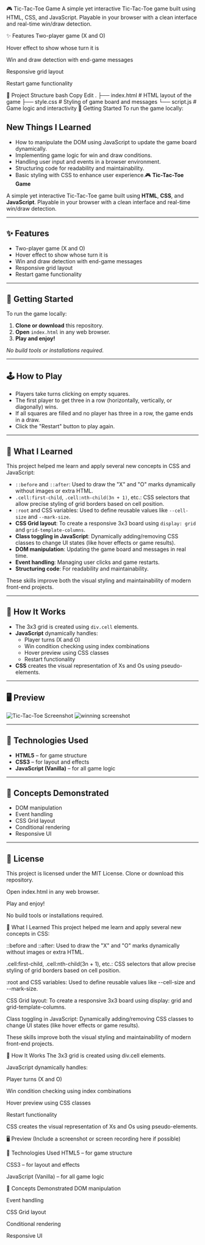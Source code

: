 🎮 Tic-Tac-Toe Game
A simple yet interactive Tic-Tac-Toe game built using HTML, CSS, and JavaScript. Playable in your browser with a clean interface and real-time win/draw detection.

✨ Features
Two-player game (X and O)

Hover effect to show whose turn it is

Win and draw detection with end-game messages

Responsive grid layout

Restart game functionality

📁 Project Structure
bash
Copy
Edit
.
├── index.html      # HTML layout of the game
├── style.css       # Styling of game board and messages
└── script.js       # Game logic and interactivity
🚀 Getting Started
To run the game locally:
## New Things I Learned

- How to manipulate the DOM using JavaScript to update the game board dynamically.
- Implementing game logic for win and draw conditions.
- Handling user input and events in a browser environment.
- Structuring code for readability and maintainability.
- Basic styling with CSS to enhance user experience.🎮 **Tic-Tac-Toe Game**

A simple yet interactive Tic-Tac-Toe game built using **HTML**, **CSS**, and **JavaScript**. Playable in your browser with a clean interface and real-time win/draw detection.

---

## ✨ Features

- Two-player game (X and O)
- Hover effect to show whose turn it is
- Win and draw detection with end-game messages
- Responsive grid layout
- Restart game functionality

---


## 🚀 Getting Started

To run the game locally:

1. **Clone or download** this repository.
2. **Open** `index.html` in any web browser.
3. **Play and enjoy!**

_No build tools or installations required._

---

## 🕹️ How to Play

- Players take turns clicking on empty squares.
- The first player to get three in a row (horizontally, vertically, or diagonally) wins.
- If all squares are filled and no player has three in a row, the game ends in a draw.
- Click the "Restart" button to play again.

---

## 📘 What I Learned

This project helped me learn and apply several new concepts in CSS and JavaScript:

- `::before` and `::after`: Used to draw the "X" and "O" marks dynamically without images or extra HTML.
- `.cell:first-child`, `.cell:nth-child(3n + 1)`, etc.: CSS selectors that allow precise styling of grid borders based on cell position.
- `:root` and CSS variables: Used to define reusable values like `--cell-size` and `--mark-size`.
- **CSS Grid layout**: To create a responsive 3x3 board using `display: grid` and `grid-template-columns`.
- **Class toggling in JavaScript**: Dynamically adding/removing CSS classes to change UI states (like hover effects or game results).
- **DOM manipulation**: Updating the game board and messages in real time.
- **Event handling**: Managing user clicks and game restarts.
- **Structuring code**: For readability and maintainability.

These skills improve both the visual styling and maintainability of modern front-end projects.

---

## 🔧 How It Works

- The 3x3 grid is created using `div.cell` elements.
- **JavaScript** dynamically handles:
  - Player turns (X and O)
  - Win condition checking using index combinations
  - Hover preview using CSS classes
  - Restart functionality
- **CSS** creates the visual representation of Xs and Os using pseudo-elements.

---

## 🖥️ Preview

![Tic-Tac-Toe Screenshot](./screenshot/Screenshot%202025-07-25%20125154.png)
![winning screenshot](./screenshot/Screenshot%202025-07-25%20125206.png)

---

## 📌 Technologies Used

- **HTML5** – for game structure
- **CSS3** – for layout and effects
- **JavaScript (Vanilla)** – for all game logic

---

## 🧠 Concepts Demonstrated

- DOM manipulation
- Event handling
- CSS Grid layout
- Conditional rendering
- Responsive UI

---

## 📜 License

This project is licensed under the MIT License.
Clone or download this repository.

Open index.html in any web browser.

Play and enjoy!

No build tools or installations required.

📘 What I Learned
This project helped me learn and apply several new concepts in CSS:

::before and ::after: Used to draw the "X" and "O" marks dynamically without images or extra HTML.

.cell:first-child, .cell:nth-child(3n + 1), etc.: CSS selectors that allow precise styling of grid borders based on cell position.

:root and CSS variables: Used to define reusable values like --cell-size and --mark-size.

CSS Grid layout: To create a responsive 3x3 board using display: grid and grid-template-columns.

Class toggling in JavaScript: Dynamically adding/removing CSS classes to change UI states (like hover effects or game results).

These skills improve both the visual styling and maintainability of modern front-end projects.

🔧 How It Works
The 3x3 grid is created using div.cell elements.

JavaScript dynamically handles:

Player turns (X and O)

Win condition checking using index combinations

Hover preview using CSS classes

Restart functionality

CSS creates the visual representation of Xs and Os using pseudo-elements.

🖥️ Preview
(Include a screenshot or screen recording here if possible)

📌 Technologies Used
HTML5 – for game structure

CSS3 – for layout and effects

JavaScript (Vanilla) – for all game logic

🧠 Concepts Demonstrated
DOM manipulation

Event handling

CSS Grid layout

Conditional rendering

Responsive UI